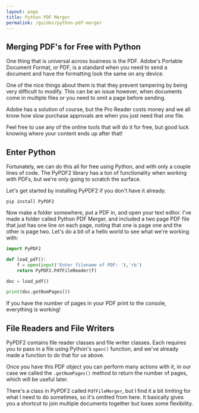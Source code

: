 ```yaml
---
layout: page
title: Python PDF Merger
permalink: /guides/python-pdf-merger
---
```


## Merging PDF's for Free with Python

One thing that is universal across business is the PDF. Adobe's Portable Document Format, or PDF, is a standard when you need to send a document and have the formatting look the same on any device.

One of the nice things about them is that they prevent tampering by being very difficult to modify. This can be an issue however, when documents come in multiple files or you need to omit a page before sending.

Adobe has a solution of course, but the Pro Reader costs money and we all know how slow purchase approvals are when you just need that *one* file.

Feel free to use any of the online tools that will do it for free, but good luck knowing where your content ends up after that!

## Enter Python

Fortunately, we can do this all for free using Python, and with only a couple lines of code. The PyPDF2 library has a ton of functionality when working with PDFs, but we're only going to scratch the surface.

Let's get started by installing PyPDF2 if you don't have it already.

```
pip install PyPDF2
```

Now make a folder somewhere, put a PDF in, and open your text editor. I've made a folder called Python PDF Merger, and included a two page PDF file that just has one line on each page, noting that one is page one and the other is page two. Let's do a bit of a hello world to see what we're working with:

```python
import PyPDF2

def load_pdf():
    f = open(input('Enter filename of PDF: '),'rb')
    return PyPDF2.PdfFileReader(f)

doc = load_pdf()

print(doc.getNumPages())
```

If you have the number of pages in your PDF print to the console, everything is working!

## File Readers and File Writers

PyPDF2 contains file reader classes and file writer classes. Each requires you to pass in a file using Python's `open()` function, and we've already made a function to do that for us above.

Once you have this PDF object you can perform many actions with it, in our case we called the `.getNumPages()` method to return the number of pages, which will be useful later.

There's a class in PyPDF2 called `PdfFileMerger`, but I find it a bit limiting for what I need to do sometimes, so it's omitted from here. It basically gives you a shortcut to join multiple documents together but loses some flexibility.
